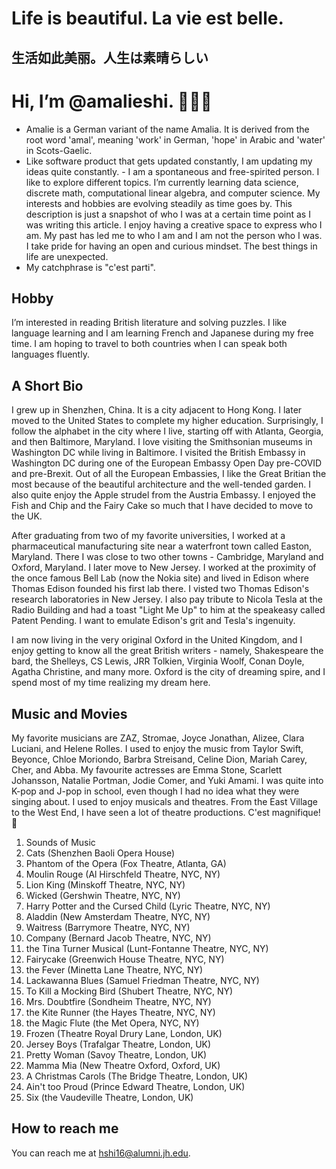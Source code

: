 # Life is beautiful.  La vie est belle. 
## 生活如此美丽。人生は素晴らしい

# Hi, I’m @amalieshi. 👩🏻‍💻
- Amalie is a German variant of the name Amalia. It is derived from the root word 'amal', meaning 'work' in German, 'hope' in Arabic and 'water' in Scots-Gaelic. 
- Like software product that gets updated constantly, I am updating my ideas quite constantly. - I am a spontaneous and free-spirited person. I like to explore different topics. I’m currently learning data science, discrete math, computational linear algebra, and computer science. My interests and hobbies are evolving steadily as time goes by. This description is just a snapshot of who I was at a certain time point as I was writing this article. I enjoy having a creative space to express who I am. My past has led me to who I am and I am not the person who I was. I take pride for having an open and curious mindset. The best things in life are unexpected. 
- My catchphrase is "c'est parti".

## Hobby
 I’m interested in reading British literature and solving puzzles. I like language learning and I am learning French and Japanese during my free time. I am hoping to travel to both countries when I can speak both languages fluently.


## A Short Bio
I grew up in Shenzhen, China. It is a city adjacent to Hong Kong. I later moved to the United States to complete my higher education. Surprisingly, I follow the alphabet in the city where I live, starting off with Atlanta, Georgia, and then Baltimore, Maryland. I love visiting the Smithsonian museums in Washington DC while living in Baltimore. I visited the British Embassy in Washington DC during one of the European Embassy Open Day pre-COVID and pre-Brexit. Out of all the European Embassies, I like the Great Britian the most because of the beautiful architecture and the well-tended garden. I also quite enjoy the Apple strudel from the Austria Embassy. I enjoyed the Fish and Chip and the Fairy Cake so much that I have decided to move to the UK.
 
After graduating from two of my favorite universities, I worked at a pharmaceutical manufacturing site near a waterfront town called Easton, Maryland. There I was close to two other towns - Cambridge, Maryland and Oxford, Maryland. I later move to New Jersey. I worked at the proximity of the once famous Bell Lab (now the Nokia site) and lived in Edison where Thomas Edison founded his first lab there. I visted two Thomas Edison's research laboratories in New Jersey. I also pay tribute to Nicola Tesla at the Radio Building and had a toast "Light Me Up" to him at the speakeasy called Patent Pending. I want to emulate Edison's grit and Tesla's ingenuity. 

I am now living in the very original Oxford in the United Kingdom, and I enjoy getting to know all the great British writers - namely, Shakespeare the bard, the Shelleys, CS Lewis, JRR Tolkien, Virginia Woolf, Conan Doyle, Agatha Christine, and many more. Oxford is the city of dreaming spire, and I spend most of my time realizing my dream here. 


## Music and Movies
My favorite musicians are ZAZ, Stromae, Joyce Jonathan, Alizee, Clara Luciani, and Helene Rolles. I used to enjoy the music from Taylor Swift, Beyonce, Chloe Moriondo, Barbra Streisand, Celine Dion, Mariah Carey, Cher, and Abba. My favourite actresses are Emma Stone, Scarlett Johansson, Natalie Portman, Jodie Comer, and Yuki Amami. I was quite into K-pop and J-pop in school, even though I had no idea what they were singing about. I used to enjoy musicals and theatres. From the East Village to the West End, I have seen a lot of theatre productions. C'est magnifique! 🥳


1. Sounds of Music 
1. Cats (Shenzhen Baoli Opera House)
1. Phantom of the Opera (Fox Theatre, Atlanta, GA)
1. Moulin Rouge (Al Hirschfeld Theatre, NYC, NY)
1. Lion King (Minskoff Theatre, NYC, NY)
1. Wicked (Gershwin Theatre, NYC, NY)
1. Harry Potter and the Cursed Child (Lyric Theatre, NYC, NY)
1. Aladdin (New Amsterdam Theatre, NYC, NY)
1. Waitress (Barrymore Theatre, NYC, NY)
1. Company (Bernard Jacob Theatre, NYC, NY)
1. the Tina Turner Musical (Lunt-Fontanne Theatre, NYC, NY)
1. Fairycake (Greenwich House Theatre, NYC, NY)
1. the Fever (Minetta Lane Theatre, NYC, NY)
1. Lackawanna Blues (Samuel Friedman Theatre, NYC, NY)
1. To Kill a Mocking Bird (Shubert Theatre, NYC, NY)
1. Mrs. Doubtfire (Sondheim Theatre, NYC, NY)
1. the Kite Runner (the Hayes Theatre, NYC, NY)
1. the Magic Flute (the Met Opera, NYC, NY)
1. Frozen (Theatre Royal Drury Lane, London, UK)
1. Jersey Boys (Trafalgar Theatre, London, UK)
1. Pretty Woman (Savoy Theatre, London, UK)
1. Mamma Mia (New Theatre Oxford, Oxford, UK)
1. A Christmas Carols (The Bridge Theatre, London, UK)
1. Ain't too Proud (Prince Edward Theatre, London, UK)
1. Six (the Vaudeville Theatre, London, UK)

 
## How to reach me
You can reach me at hshi16@alumni.jh.edu.


<!---
amalieshi/amalieshi is a ✨ special ✨ repository because its `README.md` (this file) appears on your GitHub profile.
You can click the Preview link to take a look at your changes.
--->
